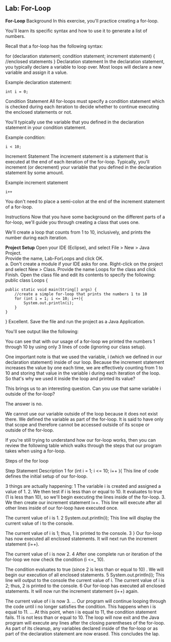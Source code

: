 ## **Lab: For-Loop**

**For-Loop**
Background
In this exercise, you'll practice creating a for-loop.  

You'll learn its specific syntax and how to use it to generate a list of numbers.

Recall that a for-loop has the following syntax:

for (declaration statement; condition statement; increment statement) {
    //enclosed statements
}
Declaration statement
In the declaration statement, you typically declare a variable to loop over. Most loops will declare a new variable and assign it a value.  

Example declaration statement:

    int i = 0;
Condition Statement
All for-loops must specify a condition statement which is checked during each iteration to decide whether to continue executing the enclosed statements or not.

You'll typically use the variable that you defined in the declaration statement in your condition statement.

Example condition:

    i < 10;
Increment Statement
The increment statement is a statement that is executed at the end of each iteration of the for-loop. Typically, you'll increment (or decrement) your variable that you defined in the declaration statement by some amount.  

Example increment statement

    i++
You don't need to place a semi-colon at the end of the increment statement of a for-loop.

Instructions
Now that you have some background on the different parts of a for-loop, we'll guide you through creating a class that uses one.  

We'll create a loop that counts from 1 to 10, inclusively, and prints the number during each iteration.

**Project Setup**
Open your IDE (Eclipse), and select File > New > Java Project.  
Provide the name, Lab-ForLoops and click OK.  
a. Don't create a module if your IDE asks for one.
Right-click on the project and select New > Class.
Provide the name Loops for the class and click Finish. Open the class file and edit its contents to specify the following:
public class Loops {

    public static void main(String[] args) {
    	//create a simple for-loop that prints the numbers 1 to 10     
    	for (int i = 1; i <= 10; i++){
    		System.out.println(i);
        }
    }
}
Excellent. Save the file and run the project as a Java Application. 

You'll see output like the following:



You can see that with our usage of a for-loop we printed the numbers 1 through 10 by using only 3 lines of code (ignoring our class setup).

One important note is that we used the variable, i (which we defined in our declaration statement) inside of our loop. Because the increment statement increases the value by one each time, we are effectively counting from 1 to 10 and storing that value in the variable i during each iteration of the loop. So that's why we used it inside the loop and printed its value? 

This brings us to an interesting question. Can you use that same variable i outside of the for-loop?

The answer is no.

We cannot use our variable outside of the loop because it does not exist there. We defined the variable as part of the for-loop. It is said to have only that scope and therefore cannot be accessed outside of its scope or outside of the for-loop. 

If you're still trying to understand how our for-loop works, then you can review the following table which walks through the steps that our program takes when using a for-loop.

Steps of the for loop

Step	Statement	Description
1	for (int i = 1; i <= 10; i++ ){	This line of code defines the initial setup of our for-loop.

3 things are actually happening: 
1 The variable i is created and assigned a value of 1.
2. We then test if i is less than or equal to 10. It evaluates to true (1 is less than 10), so we'll begin executing the lines inside of the for-loop. 
3. We then create our increment statement i++. This line will execute after all other lines inside of our for-loop have executed once. 

The current value of i is 1. 
2	System.out.println(i);	This line will display the current value of i to the console.

The current value of i is 1; thus, 1 is printed to the console.
3	}	Our for-loop has now executed all enclosed statements. It will next run the increment statement (i++).

The current value of i is now 2. 
4		After one complete run or iteration of the for-loop we now check the condition (i <=_ 10).

The condition evaluates to true (since 2 is less than or equal to 10) . We will begin our execution of all enclosed statements. 
5	System.out.println(i);	This line will output to the console the current value of i.
The current value of i is 2; thus, 2 is printed to the console.
6		Our for-loop has executed all enclosed statements. It will now run the increment statement (i++) again.

The current value of i is now 3. 
...		Our program will continue looping through the code until i no longer satisfies the condition. This happens when i is equal to 11.
... 		At this point, when i is equal to 11, the condition statement fails. 11 is not less than or equal to 10. 
The loop will now exit and the Java program will execute any lines after the closing parentheses of the for-loop. As part of its cleanup, any variables declared inside of the for-loop or as part of the declaration statement are now erased.
This concludes the lap.

